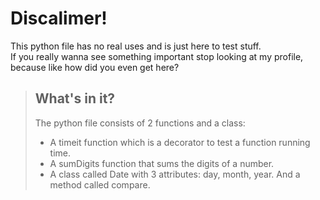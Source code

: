 
# Discalimer!

This python file has no real uses and is just here to test stuff.  
If you really wanna see something important stop looking at my profile, because like how did you even get here?

>## What's in it?
>
>The python file consists of 2 functions and a class:  
>- A timeit function which is a decorator to test a function running time.  
>- A sumDigits function that sums the digits of a number.  
>- A class called Date with 3 attributes: day, month, year. And a method called compare.
